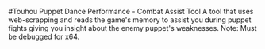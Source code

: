 #Touhou Puppet Dance Performance - Combat Assist Tool
A tool that uses web-scrapping and reads the game's memory to assist you during puppet fights giving you insight about the enemy puppet's weaknesses.
Note: Must be debugged for x64.
